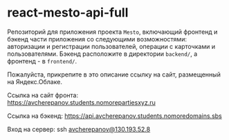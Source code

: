 # react-mesto-api-full
Репозиторий для приложения проекта `Mesto`, включающий фронтенд и бэкенд части приложения со следующими возможностями: авторизации и регистрации пользователей, операции с карточками и пользователями. Бэкенд расположите в директории `backend/`, а фронтенд - в `frontend/`.

Пожалуйста, прикрепите в это описание ссылку на сайт, размещенный на Яндекс.Облаке.

Ссылка на сайт фронта: https://avcherepanov.students.nomorepartiesxyz.ru

Ссылка на бэкенд: https://api.avcherepanov.students.nomoredomains.sbs

Вход на сервер: ssh avcherepanov@130.193.52.8


